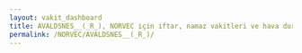 ```yaml
---
layout: vakit_dashboard
title: AVALDSNES__(_R_), NORVEC için iftar, namaz vakitleri ve hava durumu - ilçe/eyalet seç
permalink: /NORVEC/AVALDSNES__(_R_)/
---
```


<script type="text/javascript">
  var GLOBAL_COUNTRY = 'NORVEC';
  var GLOBAL_CITY = 'AVALDSNES__(_R_)';
  var GLOBAL_STATE = '';
  var lat = 72;
  var lon = 21;
</script>

